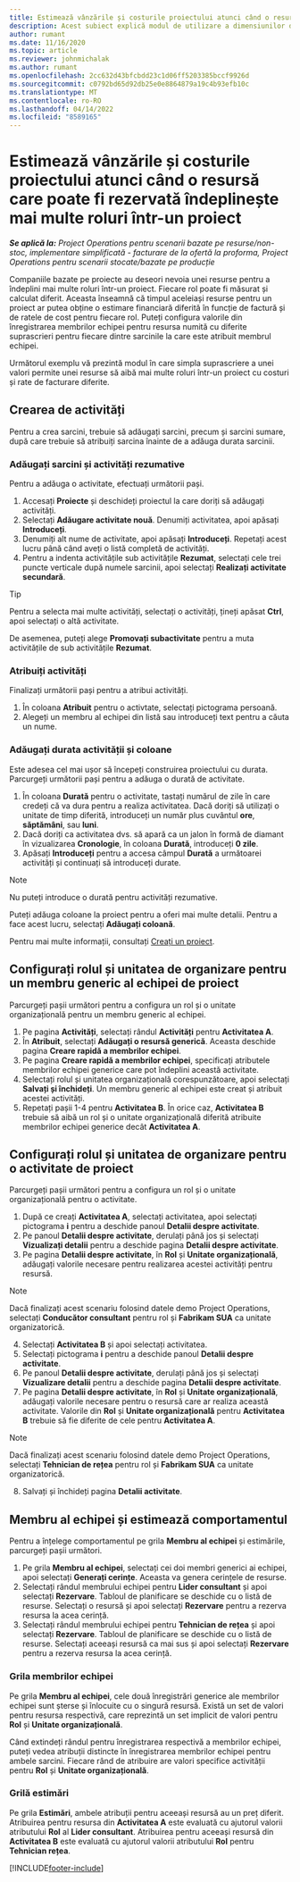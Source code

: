 ```yaml
---
title: Estimează vânzările și costurile proiectului atunci când o resursă care poate fi rezervată îndeplinește mai multe roluri într-un proiect
description: Acest subiect explică modul de utilizare a dimensiunilor de stabilire a prețurilor pentru a sprijini estimarea prețurilor și a costurilor pentru o resursă care îndeplinește mai multe roluri într-un proiect.
author: rumant
ms.date: 11/16/2020
ms.topic: article
ms.reviewer: johnmichalak
ms.author: rumant
ms.openlocfilehash: 2cc632d43bfcbdd23c1d06ff5203385bccf9926d
ms.sourcegitcommit: c0792bd65d92db25e0e8864879a19c4b93efb10c
ms.translationtype: MT
ms.contentlocale: ro-RO
ms.lasthandoff: 04/14/2022
ms.locfileid: "8589165"
---
```

# <a name="estimate-project-sales-and-costs-when-a-bookable-resource-fills-multiple-roles-on-a-project"></a>Estimează vânzările și costurile proiectului atunci când o resursă care poate fi rezervată îndeplinește mai multe roluri într-un proiect 

_**Se aplică la:** Project Operations pentru scenarii bazate pe resurse/non-stoc, implementare simplificată - facturare de la ofertă la proforma, Project Operations pentru scenarii stocate/bazate pe producție_ 

Companiile bazate pe proiecte au deseori nevoia unei resurse pentru a îndeplini mai multe roluri într-un proiect. Fiecare rol poate fi măsurat și calculat diferit. Aceasta înseamnă că timpul aceleiași resurse pentru un proiect ar putea obține o estimare financiară diferită în funcție de factură și de ratele de cost pentru fiecare rol. Puteți configura valorile din înregistrarea membrilor echipei pentru resursa numită cu diferite suprascrieri pentru fiecare dintre sarcinile la care este atribuit membrul echipei.

Următorul exemplu vă prezintă modul în care simpla suprascriere a unei valori permite unei resurse să aibă mai multe roluri într-un proiect cu costuri și rate de facturare diferite.

## <a name="create-tasks"></a>Crearea de activități
Pentru a crea sarcini, trebuie să adăugați sarcini, precum și sarcini sumare, după care trebuie să atribuiți sarcina înainte de a adăuga durata sarcinii. 

### <a name="add-tasks-and-summary-tasks"></a>Adăugați sarcini și activități rezumative
Pentru a adăuga o activitate, efectuați următorii pași.

1. Accesați **Proiecte** și deschideți proiectul la care doriți să adăugați activități.
2. Selectați **Adăugare activitate nouă**. Denumiți activitatea, apoi apăsați **Introduceți**.
3. Denumiți alt nume de activitate, apoi apăsați **Introduceți**. Repetați acest lucru până când aveți o listă completă de activități.
3. Pentru a indenta activitățile sub activitățile **Rezumat**, selectați cele trei puncte verticale după numele sarcinii, apoi selectați **Realizați activitate secundară**. 

  > [!TIP]
  > Pentru a selecta mai multe activități, selectați o activități, țineți apăsat **Ctrl**, apoi selectați o altă activitate.
  >
  > De asemenea, puteți alege **Promovați subactivitate** pentru a muta activitățile de sub activitățile **Rezumat**.

### <a name="assign-tasks"></a>Atribuiți activități

Finalizați următorii pași pentru a atribui activități.

1. În coloana  **Atribuit**  pentru o activtate, selectați pictograma persoană.
2. Alegeți un membru al echipei din listă sau introduceți text pentru a căuta un nume.

### <a name="add-task-duration-and-columns"></a>Adăugați durata activității și coloane

Este adesea cel mai ușor să începeți construirea proiectului cu durata. Parcurgeți următorii pași pentru a adăuga o durată de activitate.

1. În coloana **Durată** pentru o activitate, tastați numărul de zile în care credeți că va dura pentru a realiza activitatea. Dacă doriți să utilizați o unitate de timp diferită, introduceți un număr plus cuvântul **ore**, **săptămâni**, sau **luni**.
2. Dacă doriți ca activitatea dvs. să apară ca un jalon în formă de diamant în vizualizarea **Cronologie**, în coloana **Durată**, introduceți **0 zile**.
3. Apăsați **Introduceți**  pentru a accesa câmpul **Durată** a următoarei activități și continuați să introduceți durate.

  > [!NOTE]
  > Nu puteți introduce o durată pentru activități rezumative.

Puteți adăuga coloane la proiect pentru a oferi mai multe detalii. Pentru a face acest lucru, selectați **Adăugați coloană**. 

Pentru mai multe informații, consultați [Creați un proiect](https://support.microsoft.com/en-us/office/create-a-project-a5b5e823-fb2e-45fd-be00-7d84422d9749).

## <a name="set-up-the-role-and-organization-unit-for-a-generic-project-team-member"></a>Configurați rolul și unitatea de organizare pentru un membru generic al echipei de proiect
Parcurgeți pașii următori pentru a configura un rol și o unitate organizațională pentru un membru generic al echipei.

1. Pe pagina **Activități**, selectați rândul **Activități** pentru **Activitatea A**. 
2. În **Atribuit**, selectați **Adăugați o resursă generică**. Aceasta deschide pagina **Creare rapidă a membrilor echipei**.
3. Pe pagina **Creare rapidă a membrilor echipei**, specificați atributele membrilor echipei generice care pot îndeplini această activitate.
4. Selectați rolul și unitatea organizațională corespunzătoare, apoi selectați **Salvați și închideți**. Un membru generic al echipei este creat și atribuit acestei activități. 
5. Repetați pașii 1-4 pentru **Activitatea B**. În orice caz, **Activitatea B** trebuie să aibă un rol și o unitate organizațională diferită atribuite membrilor echipei generice decât **Activitatea A**. 

## <a name="set-up-the-role-and-organization-unit-for-a-project-task"></a>Configurați rolul și unitatea de organizare pentru o activitate de proiect
Parcurgeți pașii următori pentru a configura un rol și o unitate organizațională pentru o activitate.

1. După ce creați **Activitatea A**, selectați activitatea, apoi selectați pictograma **i** pentru a deschide panoul **Detalii despre activitate**. 
2. Pe panoul **Detalii despre activitate**, derulați până jos și selectați **Vizualizați detalii** pentru a deschide pagina **Detalii despre activitate**.
3. Pe pagina **Detalii despre activitate**, în **Rol** și **Unitate organizațională**, adăugați valorile necesare pentru realizarea acestei activități pentru resursă. 

  > [!NOTE]
  > Dacă finalizați acest scenariu folosind datele demo Project Operations, selectați **Conducător consultant** pentru rol și **Fabrikam SUA** ca unitate organizatorică.

4. Selectați **Activitatea B** și apoi selectați activitatea.
5. Selectați pictograma **i** pentru a deschide panoul **Detalii despre activitate**. 
6. Pe panoul **Detalii despre activitate**, derulați până jos și selectați **Vizualizare detalii** pentru a deschide pagina **Detalii despre activitate**.
7. Pe pagina **Detalii despre activitate**, în **Rol** și **Unitate organizațională**, adăugați valorile necesare pentru o resursă care ar realiza această activitate. Valorile din **Rol** și **Unitate organizațională** pentru **Activitatea B** trebuie să fie diferite de cele pentru **Activitatea A**. 

  > [!NOTE]
  > Dacă finalizați acest scenariu folosind datele demo Project Operations, selectați **Tehnician de rețea** pentru rol și **Fabrikam SUA** ca unitate organizatorică.

8. Salvați și închideți pagina **Detalii activitate**. 

## <a name="team-member-and-estimates-behavior"></a>Membru al echipei și estimează comportamentul 
Pentru a înțelege comportamentul pe grila **Membru al echipei** și estimările, parcurgeți pașii următori.

1. Pe grila **Membru al echipei**, selectați cei doi membri generici ai echipei, apoi selectați **Generați cerințe**. Aceasta va genera cerințele de resurse. 
2. Selectați rândul membrului echipei pentru **Lider consultant** și apoi selectați **Rezervare**. Tabloul de planificare se deschide cu o listă de resurse. Selectați o resursă și apoi selectați **Rezervare** pentru a rezerva resursa la acea cerință.
3. Selectați rândul membrului echipei pentru **Tehnician de rețea** și apoi selectați **Rezervare**. Tabloul de planificare se deschide cu o listă de resurse. Selectați aceeași resursă ca mai sus și apoi selectați **Rezervare** pentru a rezerva resursa la acea cerință.

### <a name="team-member-grid"></a>Grila membrilor echipei 

Pe grila **Membru al echipei**, cele două înregistrări generice ale membrilor echipei sunt șterse și înlocuite cu o singură resursă. Există un set de valori pentru resursa respectivă, care reprezintă un set implicit de valori pentru **Rol** și **Unitate organizațională**.

Când extindeți rândul pentru înregistrarea respectivă a membrilor echipei, puteți vedea atribuții distincte în înregistrarea membrilor echipei pentru ambele sarcini. Fiecare rând de atribuire are valori specifice activității pentru **Rol** și **Unitate organizațională**. 

### <a name="estimates-grid"></a>Grilă estimări 

Pe grila **Estimări**, ambele atribuții pentru aceeași resursă au un preț diferit. Atribuirea pentru resursa din **Activitatea A** este evaluată cu ajutorul valorii atributului **Rol** al **Lider consultant**. Atribuirea pentru aceeași resursă din **Activitatea B** este evaluată cu ajutorul valorii atributului **Rol** pentru **Tehnician rețea**.


[!INCLUDE[footer-include](../includes/footer-banner.md)]